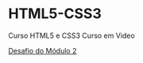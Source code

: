 # HTML5-CSS3
 Curso HTML5 e CSS3 Curso em Video

 <a href="https://gustavomarianelli.github.io/HTML5-CSS3/Exercicios/Modulo02/desafio10/"> Desafio do Módulo 2 </a>


